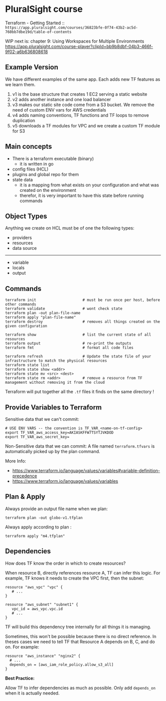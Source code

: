 # PluralSight course

Terraform - Getting Started :: `https://app.pluralsight.com/courses/36823bfe-0f74-43b2-ac5d-760bb7dbe19d/table-of-contents`

WIP next is: chapter 9: Using Workspaces for Multiple Environments
https://app.pluralsight.com/course-player?clipId=bb9b8dbf-04b3-466f-9f02-a6b636808618

## Example Version

We have different examples of the same app.
Each adds new TF features as we learn them.

 1. v1 is the base structure that creates 1 EC2 serving a static website
 1. v2 adds another instance and one load balancer
 1. v3 makes our static site code come from a S3 bucket. We remove the need of custom ENV vars for AWS credentials
 1. v4 adds naming conventions, TF functions and TF loops to remove duplication
 1. v5 downloads a TF modules for VPC and we create a custom TF module for S3

## Main concepts

- There is a terraform executable (binary)
  - it is written in go
- config files (HCL)
- plugins and global repo for them
- state data
  - it is a mapping from what exists on your configuration and what was created on the environment
  - therefor, it is very important to have this state before running commands

## Object Types

Anything we create on HCL must be of one the following types:

- providers
- resources
- data source

---

- variable
- locals
- output

## Commands

    terraform init                     # must be run once per host, before other commands
    terraform validate                 # wont check state
    terraform plan -out plan-file-name
    terraform apply "plan-file-name"
    terraform destroy                  # removes all things created on the given configuration
    
    terraform show                     # list the current state of all resources
    terraform output                   # re-print the outputs
    terraform fmt                      # format all code files

    terraform refresh                  # Update the state file of your infrastructure to match the physical resources
    terraform state list
    terraform state show <addr>
    terraform state mv <src> <dest>
    terraform state rm <addr>          # remove a resource from TF management without removing it from the cloud 

Terraform will put together all the `.tf` files it finds on the same directory !

## Provide Variables to Terraform

Sensitive data that we can't commit:

    # USE ENV VARS -- the convention is TF_VAR_<name-on-tf-config>
    export TF_VAR_aws_access_key=AKIASKFFW7TSYTJVKDOD
    export TF_VAR_aws_secret_key=

Non-Sensitive data that we can commit: A file named `terraform.tfvars` is automatically picked up by the plan command.

More Info:

- https://www.terraform.io/language/values/variables#variable-definition-precedence
- https://www.terraform.io/language/values/variables

## Plan & Apply

Always provide an output file name when we plan:

    terraform plan -out globo-v1.tfplan

Always apply according to plan :

    terraform apply "m4.tfplan"

## Dependencies

How does TF know the order in which to create resources?

When resource B, directly references resource A, TF can infer this logic.
For example, TF knows it needs to create the VPC first, then the subnet:

```hcl
resource "aws_vpc" "vpc" {
   # ...
}

resource "aws_subnet" "subnet1" {
   vpc_id = aws_vpc.vpc.id
   # ...
}
```

TF will build this dependency tree internally for all things it is managing.

Sometimes, this won't be possible because there is no direct reference.
In theses cases we need to tell TF that Resource A depends on B, C, and do on.
For example:

```hcl
resource "aws_instance" "nginx2" {
  # ...
  depends_on = [aws_iam_role_policy.allow_s3_all]
}
```

**Best Practice:**

Allow TF to infer dependencies as much as possible.
Only add `depends_on` when it is actually needed.
